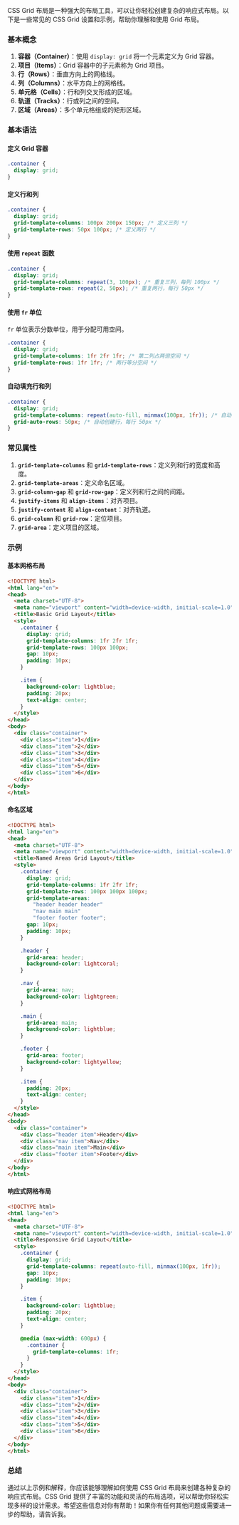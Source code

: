 CSS Grid 布局是一种强大的布局工具，可以让你轻松创建复杂的响应式布局。以下是一些常见的 CSS Grid 设置和示例，帮助你理解和使用 Grid 布局。

### 基本概念

1. **容器（Container）**：使用 `display: grid` 将一个元素定义为 Grid 容器。
2. **项目（Items）**：Grid 容器中的子元素称为 Grid 项目。
3. **行（Rows）**：垂直方向上的网格线。
4. **列（Columns）**：水平方向上的网格线。
5. **单元格（Cells）**：行和列交叉形成的区域。
6. **轨道（Tracks）**：行或列之间的空间。
7. **区域（Areas）**：多个单元格组成的矩形区域。

### 基本语法

#### 定义 Grid 容器

```css
.container {
  display: grid;
}
```

#### 定义行和列

```css
.container {
  display: grid;
  grid-template-columns: 100px 200px 150px; /* 定义三列 */
  grid-template-rows: 50px 100px; /* 定义两行 */
}
```

#### 使用 `repeat` 函数

```css
.container {
  display: grid;
  grid-template-columns: repeat(3, 100px); /* 重复三列，每列 100px */
  grid-template-rows: repeat(2, 50px); /* 重复两行，每行 50px */
}
```

#### 使用 `fr` 单位

`fr` 单位表示分数单位，用于分配可用空间。

```css
.container {
  display: grid;
  grid-template-columns: 1fr 2fr 1fr; /* 第二列占两倍空间 */
  grid-template-rows: 1fr 1fr; /* 两行等分空间 */
}
```

#### 自动填充行和列

```css
.container {
  display: grid;
  grid-template-columns: repeat(auto-fill, minmax(100px, 1fr)); /* 自动填充列，最小宽度 100px */
  grid-auto-rows: 50px; /* 自动创建行，每行 50px */
}
```

### 常见属性

1. **`grid-template-columns`** 和 **`grid-template-rows`**：定义列和行的宽度和高度。
2. **`grid-template-areas`**：定义命名区域。
3. **`grid-column-gap`** 和 **`grid-row-gap`**：定义列和行之间的间距。
4. **`justify-items`** 和 **`align-items`**：对齐项目。
5. **`justify-content`** 和 **`align-content`**：对齐轨道。
6. **`grid-column`** 和 **`grid-row`**：定位项目。
7. **`grid-area`**：定义项目的区域。

### 示例

#### 基本网格布局

```html
<!DOCTYPE html>
<html lang="en">
<head>
  <meta charset="UTF-8">
  <meta name="viewport" content="width=device-width, initial-scale=1.0">
  <title>Basic Grid Layout</title>
  <style>
    .container {
      display: grid;
      grid-template-columns: 1fr 2fr 1fr;
      grid-template-rows: 100px 100px;
      gap: 10px;
      padding: 10px;
    }

    .item {
      background-color: lightblue;
      padding: 20px;
      text-align: center;
    }
  </style>
</head>
<body>
  <div class="container">
    <div class="item">1</div>
    <div class="item">2</div>
    <div class="item">3</div>
    <div class="item">4</div>
    <div class="item">5</div>
    <div class="item">6</div>
  </div>
</body>
</html>
```

#### 命名区域

```html
<!DOCTYPE html>
<html lang="en">
<head>
  <meta charset="UTF-8">
  <meta name="viewport" content="width=device-width, initial-scale=1.0">
  <title>Named Areas Grid Layout</title>
  <style>
    .container {
      display: grid;
      grid-template-columns: 1fr 2fr 1fr;
      grid-template-rows: 100px 100px 100px;
      grid-template-areas:
        "header header header"
        "nav main main"
        "footer footer footer";
      gap: 10px;
      padding: 10px;
    }

    .header {
      grid-area: header;
      background-color: lightcoral;
    }

    .nav {
      grid-area: nav;
      background-color: lightgreen;
    }

    .main {
      grid-area: main;
      background-color: lightblue;
    }

    .footer {
      grid-area: footer;
      background-color: lightyellow;
    }

    .item {
      padding: 20px;
      text-align: center;
    }
  </style>
</head>
<body>
  <div class="container">
    <div class="header item">Header</div>
    <div class="nav item">Nav</div>
    <div class="main item">Main</div>
    <div class="footer item">Footer</div>
  </div>
</body>
</html>
```

#### 响应式网格布局

```html
<!DOCTYPE html>
<html lang="en">
<head>
  <meta charset="UTF-8">
  <meta name="viewport" content="width=device-width, initial-scale=1.0">
  <title>Responsive Grid Layout</title>
  <style>
    .container {
      display: grid;
      grid-template-columns: repeat(auto-fill, minmax(100px, 1fr));
      gap: 10px;
      padding: 10px;
    }

    .item {
      background-color: lightblue;
      padding: 20px;
      text-align: center;
    }

    @media (max-width: 600px) {
      .container {
        grid-template-columns: 1fr;
      }
    }
  </style>
</head>
<body>
  <div class="container">
    <div class="item">1</div>
    <div class="item">2</div>
    <div class="item">3</div>
    <div class="item">4</div>
    <div class="item">5</div>
    <div class="item">6</div>
  </div>
</body>
</html>
```

### 总结

通过以上示例和解释，你应该能够理解如何使用 CSS Grid 布局来创建各种复杂的响应式布局。CSS Grid 提供了丰富的功能和灵活的布局选项，可以帮助你轻松实现多样的设计需求。希望这些信息对你有帮助！如果你有任何其他问题或需要进一步的帮助，请告诉我。